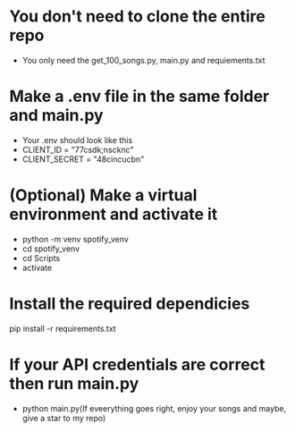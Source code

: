 # You don't need to clone the entire repo
- You only need the get_100_songs.py, main.py and requiements.txt

# Make a .env file in the same folder and main.py
- Your .env should look like this
- CLIENT_ID = "77csdk;nscknc"
- CLIENT_SECRET = "48cincucbn"

# (Optional) Make a virtual environment and activate it
- python -m venv spotify_venv
- cd spotify_venv
- cd Scripts
- activate

# Install the required dependicies
pip install -r requirements.txt


# If your API credentials are correct then run main.py
- python main.py(If eveerything goes right, enjoy your songs and maybe, give a star to my repo)
